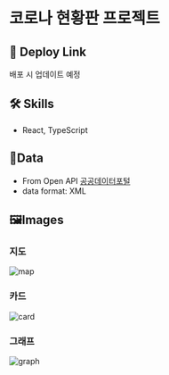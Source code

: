 # 코로나 현황판 프로젝트

## 🔗 Deploy Link
<div>배포 시 업데이트 예정</div>

## 🛠️ Skills
- React, TypeScript

## 📖Data
- From Open API [공공데이터포털](https://www.data.go.kr/)
- data format: XML

## 🖼️Images
### 지도
![map](https://user-images.githubusercontent.com/83746849/149618165-40b080a9-097e-4929-9a8c-eeb33d2e01b8.png)
### 카드
![card](https://user-images.githubusercontent.com/83746849/149618188-0e985b05-c060-45f4-b718-ec13120019a6.png)
### 그래프
![graph](https://user-images.githubusercontent.com/83746849/149618203-da0ee5e4-451e-486d-91fa-719e03fd473f.png)